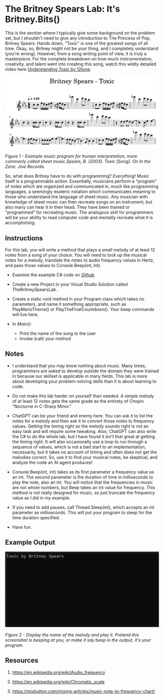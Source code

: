 # The Britney Spears Lab: It's Britney.Bits()

This is the section where I typically give some background on the problem set, but I shouldn't need to give any introduction to The Princess of Pop, Britney Spears. Hands down, "Toxic" is one of the greatest songs of all time. Okay, so, Britney might not be your thing, and I completely understand (you're wrong). However, from a song writing point of view, it is truly a masterpiece. For the complete breakdown on how much instrumentation, creativity, and talent went into creating this song, watch this wildly detailed video here [Understanding Toxic by 12tone](https://www.youtube.com/watch?v=q0QqS8QOErA&ab_channel=12tone).

![Example music program for human intepretation, more commonly called sheet music](sheet_music.png)

*Figure 1 - Example music program for human interpretation, more commonly called sheet music.Spears, B. (2003). Toxic [Song]. On In the Zone. Jive Records.*

So, what does Britney have to do with programming? *Everything!* Music itself is a programmable action. Essentially, musicians perform a "program" of notes which are organized and communicated in, much like programming languages, a seemingly esoteric notation which communicates meaning to those who understand the language of sheet music. Any musician with knowledge of sheet music can then recreate songs on an instrument, but also many can hear it in their head. They have been trained or "programmed" for recreating music. The analogous skill for programmers will be your ability to read computer code and mentally recreate what it is accomplishing.

## Instructions

For this lab, you will write a method that plays a small melody of at least 12 notes from a song of your choice. You will need to look up the musical notes for a melody, translate the notes to audio frequency values in Hertz, and pass those values to Console.Beep(int, int).

- Examine the example C# code on [Github](https://github.com/northeaststatecisp/CISP1010/tree/main/05-2-Toxic)

- Create a new Project in your Visual Studio Solution called TheBritneySpearsLab.

- Create a static void method in your Program class which takes no parameters, and name it something appropriate, such as PlayMarioTheme() or PlayTheFinalCountdown(). Your beep commands will live here.

- *In Main():*
    - Print the name of the song to the user
    - Invoke (call) your method

## Notes

- I understand that you may know nothing about music. Many times, programmers are asked to develop outside the domain they were trained in because our skillset is applicable in many fields. This lab is more about developing your problem-solving skills than it is about learning to code.

- Do not make this lab harder on yourself than needed. A simple melody of at least 12 notes gets the same grade as the entirety of Chopin "Nocturne in C-Sharp Minor."

- ChatGPT can be your friend and enemy here. You can ask it to list the notes for a melody and then ask it to convert those notes to frequency values. Getting the timing right so the melody sounds right is not an easy task and will require some tweaking. Also, ChatGPT can also write the C# to do the whole lab, but I have found it isn't that great at getting the timing right. It will also occasionally use a loop to run through a sequence of values, which is not a bad start to an implementation, necessarily, but it takes no account of timing and often does not get the melodies correct. So, use it to find your musical notes, be skeptical, and analyze the code an AI agent produces!

- Console.Beep(int, int) takes as its first parameter a frequency value as an int. The second parameter is the duration of time in milliseconds to play the note, also an int. You will notice that the frequencies in music are not whole numbers, but Beep takes an int value for frequency. This method is not really designed for music, so just truncate the frequency value as I did in my example.

- If you need to add pauses, call Thread.Sleep(int), which accepts an int parameter as milliseconds. This will put your program to sleep for the time duration specified.

- Have fun.


## Example Output

![Display the name of the melody and play it](beep.png)

*Figure 2 - Display the name of the melody and play it. Pretend this screenshot is beeping at you, or make it say beep in the output, it's your program.*

## Resources

1. <https://en.wikipedia.org/wiki/Audio_frequency>

2. <https://en.wikipedia.org/wiki/Chromatic_scale>

3. <https://mixbutton.com/mixing-articles/music-note-to-frequency-chart/>

